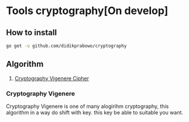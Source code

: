 # Tools cryptography[On develop]



## How to install
```bash
go get -u github.com/didikprabowo/cryptography
```

## Algorithm
1. [Cryptography Vigenere Cipher](#Cryptography-Vigenere)


### Cryptography Vigenere
Cryptography Vigenere is one of many alogirihm cryptography, this algorithm in a way do shift with key. this key be able to suitable you want.


